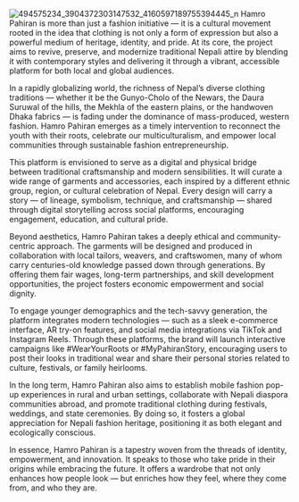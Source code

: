 ![494575234_3904372303147532_4160597189755394445_n](https://github.com/user-attachments/assets/b60bfc60-7e0c-46c7-9a16-e194a03cf625)
Hamro Pahiran is more than just a fashion initiative — it is a cultural movement rooted in the idea that clothing is not only a form of expression but also a powerful medium of heritage, identity, and pride. At its core, the project aims to revive, preserve, and modernize traditional Nepali attire by blending it with contemporary styles and delivering it through a vibrant, accessible platform for both local and global audiences.

In a rapidly globalizing world, the richness of Nepal’s diverse clothing traditions — whether it be the Gunyo-Cholo of the Newars, the Daura Suruwal of the hills, the Mekhla of the eastern plains, or the handwoven Dhaka fabrics — is fading under the dominance of mass-produced, western fashion. Hamro Pahiran emerges as a timely intervention to reconnect the youth with their roots, celebrate our multiculturalism, and empower local communities through sustainable fashion entrepreneurship.

This platform is envisioned to serve as a digital and physical bridge between traditional craftsmanship and modern sensibilities. It will curate a wide range of garments and accessories, each inspired by a different ethnic group, region, or cultural celebration of Nepal. Every design will carry a story — of lineage, symbolism, technique, and craftsmanship — shared through digital storytelling across social platforms, encouraging engagement, education, and cultural pride.

Beyond aesthetics, Hamro Pahiran takes a deeply ethical and community-centric approach. The garments will be designed and produced in collaboration with local tailors, weavers, and craftswomen, many of whom carry centuries-old knowledge passed down through generations. By offering them fair wages, long-term partnerships, and skill development opportunities, the project fosters economic empowerment and social dignity.

To engage younger demographics and the tech-savvy generation, the platform integrates modern technologies — such as a sleek e-commerce interface, AR try-on features, and social media integrations via TikTok and Instagram Reels. Through these platforms, the brand will launch interactive campaigns like #WearYourRoots or #MyPahiranStory, encouraging users to post their looks in traditional wear and share their personal stories related to culture, festivals, or family heirlooms.

In the long term, Hamro Pahiran also aims to establish mobile fashion pop-up experiences in rural and urban settings, collaborate with Nepali diaspora communities abroad, and promote traditional clothing during festivals, weddings, and state ceremonies. By doing so, it fosters a global appreciation for Nepali fashion heritage, positioning it as both elegant and ecologically conscious.

In essence, Hamro Pahiran is a tapestry woven from the threads of identity, empowerment, and innovation. It speaks to those who take pride in their origins while embracing the future. It offers a wardrobe that not only enhances how people look — but enriches how they feel, where they come from, and who they are.
